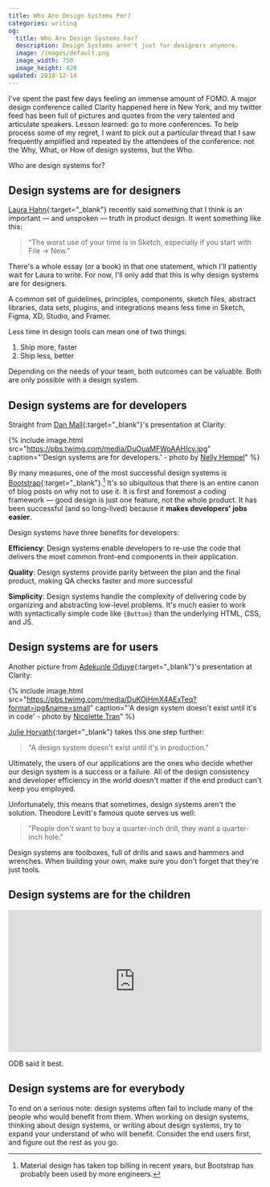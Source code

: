 ```yaml
---
title: Who Are Design Systems For?
categories: writing
og:
  title: Who Are Design Systems For?
  description: Design Systems aren't just for designers anymore.
  image: /images/default.png
  image_width: 750 
  image_height: 420
updated: 2018-12-14
---
```


I've spent the past few days feeling an immense amount of FOMO. A major design conference called Clarity happened here in New York, and my twitter feed has been full of pictures and quotes from the very talented and articulate speakers. Lesson learned: go to more conferences. To help process some of my regret, I want to pick out a particular thread that I saw frequently amplified and repeated by the attendees of the conference: not the Why, What, or How of design systems, but the Who.

Who are design systems for?

## Design systems are for designers

[Laura Hahn](https://twitter.com/lauradhahn){:target="_blank"} recently said something that I think is an important — and unspoken — truth in product design. It went something like this:

> "The worst use of your time is in Sketch, especially if you start with File → New."

There's a whole essay (or a book) in that one statement, which I'll patiently wait for Laura to write. For now, I'll only add that this is why design systems are for designers.

A common set of guidelines, principles, components, sketch files, abstract libraries, data sets, plugins, and integrations means less time in Sketch, Figma, XD, Studio, and Framer.

Less time in design tools can mean one of two things:

1. Ship more, faster
2. Ship less, better

Depending on the needs of your team, both outcomes can be valuable. Both are only possible with a design system.

## Design systems are for developers

Straight from [Dan Mall](https://twitter.com/danmall){:target="_blank"}'s presentation at Clarity:

{% include image.html src="https://pbs.twimg.com/media/DuOuaMFWoAAHIcv.jpg" caption="'Design systems are for developers.' - photo by <a href='https://twitter.com/Hejnelly_' rel='noopener' target='_blank'>Nelly Hempel</a>" %}

By many measures, one of the most successful design systems is [Bootstrap](https://getbootstrap.com/){:target="_blank"}.[^1] It's so ubiquitous that there is an entire canon of blog posts on why not to use it. It is first and foremost a coding framework — good design is just one feature, not the whole product.  It has been successful (and so long-lived) because it **makes developers' jobs easier**. 

Design systems have three benefits for developers:

**Efficiency**: Design systems enable developers to re-use the code that delivers the most common front-end components in their application.

**Quality**: Design systems provide parity between the plan and the final product, making QA checks faster and more successful

**Simplicity**: Design systems handle the complexity of delivering code by organizing and abstracting low-level problems. It's much easier to work with syntactically simple code like `{Button}` than the underlying HTML, CSS, and JS.

## Design systems are for users

Another picture from [Adekunle Oduye](https://twitter.com/adekunleoduye){:target="_blank"}'s presentation at Clarity:

{% include image.html src="https://pbs.twimg.com/media/DuKOjHmX4AExTeq?format=jpg&name=small" caption="'A design system doesn't exist until it's in code' - photo by <a href='https://twitter.com/designicolette' rel='noopener' target='_blank'>Nicolette Tran</a>" %}

[Julie Horvath](https://twitter.com/nrrrdcore){:target="_blank"} takes this one step further:

> "A design system doesn't exist until it's in production."

Ultimately, the users of our applications are the ones who decide whether our design system is a success or a failure. All of the design consistency and developer efficiency in the world doesn't matter if the end product can't keep you employed.

Unfortunately, this means that sometimes, design systems aren't the solution. Theodore Levitt's famous quote serves us well:

> "People don't want to buy a quarter-inch drill, they want a quarter-inch hole."

Design systems are toolboxes, full of drills and saws and hammers and wrenches. When building your own, make sure you don't forget that they're just tools.

## Design systems are for the children

<div>
<style>.embed-container { position: relative; padding-bottom: 56.25%; height: 0; overflow: hidden; max-width: 100%; } .embed-container iframe, .embed-container object, .embed-container embed { position: absolute; top: 0; left: 0; width: 100%; height: 100%; }</style><div class='embed-container'><iframe src='https://www.youtube.com/embed/XuxXSw_4R_c' frameborder='0' allowfullscreen></iframe></div>
</div>

ODB said it best.

## Design systems are for everybody

To end on a serious note: design systems often fail to include many of the people who would benefit from them. When working on design systems, thinking about design systems, or writing about design systems, try to expand your understand of who will benefit. Consider the end users first, and figure out the rest as you go.

[^1]: Material design has taken top billing in recent years, but Bootstrap has probably been used by more engineers.